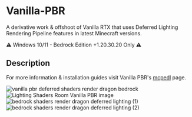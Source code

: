 # Vanilla-PBR

A derivative work & offshoot of Vanilla RTX that uses Deferred Lighting Rendering Pipeline features in latest Minecraft versions.

⚠️ Windows 10/11 - Bedrock Edition +1.20.30.20 Only ⚠️

## Description

For more information & installation guides visit Vanilla PBR's [mcpedl](https://mcpedl.com/vanilla-pbr) page.

![vanilla pbr deferred shaders render dragon bedrock](https://github.com/CubeIR/Vanilla-RTX/assets/75272685/61593596-f4ac-4541-83e7-ab123cf72f98)
![Lighting Shaders Room Vanilla PBR image](https://github.com/CubeIR/Vanilla-RTX/assets/75272685/f50a59ef-2211-4bd0-b539-25ca48e8d4de)
![bedrock shaders render dragon deferred lighting (1)](https://github.com/CubeIR/Vanilla-RTX/assets/75272685/56c7e9b7-68fd-4bd5-b404-42ac82a9fecd)
![bedrock shaders render dragon deferred lighting (2)](https://github.com/CubeIR/Vanilla-RTX/assets/75272685/b180cecd-c790-4db7-a34f-2151a92966f3)
